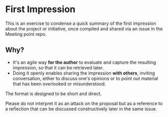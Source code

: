 # First Impression

This is an exercise to condense a quick summary of the first impression about the project or initiative, once compiled and shared via an issue in the Meeting point repo.

## Why?

- It's an agile way **for the author** to evaluate and capture the resulting impression, so that it can be retrieved later.
- Doing it openly enables sharing the impression **with others**, inviting conversation, either to discuss one's opinions or to point out material that has been overlooked or misunderstood.

The format is designed to be short and direct. 

Please do not interpret it as an attack on the proposal but as a reference to a reflection that can be discussed constructively later in the same issue. 